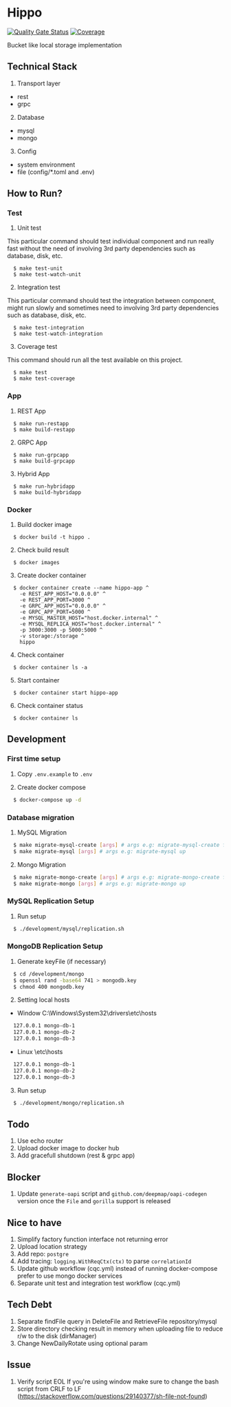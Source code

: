 # Hippo

[![Quality Gate Status](https://sonarcloud.io/api/project_badges/measure?project=go-seidon_hippo&metric=alert_status)](https://sonarcloud.io/summary/new_code?id=go-seidon_hippo)
[![Coverage](https://sonarcloud.io/api/project_badges/measure?project=go-seidon_hippo&metric=coverage)](https://sonarcloud.io/summary/new_code?id=go-seidon_hippo)

Bucket like local storage implementation

## Technical Stack
1. Transport layer
- rest
- grpc
2. Database
- mysql
- mongo
3. Config
- system environment
- file (config/*.toml and .env)

## How to Run?
### Test
1. Unit test

This particular command should test individual component and run really fast without the need of involving 3rd party dependencies such as database, disk, etc.

```
  $ make test-unit
  $ make test-watch-unit
```

2. Integration test

This particular command should test the integration between component, might run slowly and sometimes need to involving 3rd party dependencies such as database, disk, etc.

```
  $ make test-integration
  $ make test-watch-integration
```

3. Coverage test

This command should run all the test available on this project.

```
  $ make test
  $ make test-coverage
```

### App
1. REST App

```
  $ make run-restapp
  $ make build-restapp
```

2. GRPC App

```
  $ make run-grpcapp
  $ make build-grpcapp
```

3. Hybrid App

```
  $ make run-hybridapp
  $ make build-hybridapp
```

### Docker
1. Build docker image
```
  $ docker build -t hippo .
```

2. Check build result
```
  $ docker images
```

3. Create docker container
```
  $ docker container create --name hippo-app ^
    -e REST_APP_HOST="0.0.0.0" ^
    -e REST_APP_PORT=3000 ^
    -e GRPC_APP_HOST="0.0.0.0" ^
    -e GRPC_APP_PORT=5000 ^
    -e MYSQL_MASTER_HOST="host.docker.internal" ^
    -e MYSQL_REPLICA_HOST="host.docker.internal" ^
    -p 3000:3000 -p 5000:5000 ^
    -v storage:/storage ^
    hippo
```

4. Check container
```
  $ docker container ls -a
```

5. Start container
```
  $ docker container start hippo-app
```

6. Check container status
```
  $ docker container ls
```

## Development
### First time setup
1. Copy `.env.example` to `.env`

2. Create docker compose
```bash
  $ docker-compose up -d
```

### Database migration
1. MySQL Migration
```bash
  $ make migrate-mysql-create [args] # args e.g: migrate-mysql-create file-table
  $ make migrate-mysql [args] # args e.g: migrate-mysql up
```

2. Mongo Migration
```bash
  $ make migrate-mongo-create [args] # args e.g: migrate-mongo-create file-table
  $ make migrate-mongo [args] # args e.g: migrate-mongo up
```

### MySQL Replication Setup
1. Run setup
```bash
  $ ./development/mysql/replication.sh
```

### MongoDB Replication Setup
1. Generate keyFile (if necessary)
```bash
  $ cd /development/mongo
  $ openssl rand -base64 741 > mongodb.key
  $ chmod 400 mongodb.key
```

2. Setting local hosts
- Window
C:\Windows\System32\drivers\etc\hosts
```md
  127.0.0.1 mongo-db-1
  127.0.0.1 mongo-db-2
  127.0.0.1 mongo-db-3
```

- Linux
\etc\hosts
```md
  127.0.0.1 mongo-db-1
  127.0.0.1 mongo-db-2
  127.0.0.1 mongo-db-3
```

3. Run setup
```bash
  $ ./development/mongo/replication.sh
```

## Todo
1. Use echo router
2. Upload docker image to docker hub
3. Add gracefull shutdown (rest & grpc app)

## Blocker
1. Update `generate-oapi` script and `github.com/deepmap/oapi-codegen` version once the `File` and `gorilla` support is released

## Nice to have
1. Simplify factory function interface not returning error
2. Upload location strategy
3. Add repo: `postgre`
4. Add tracing: `logging.WithReqCtx(ctx)` to parse `correlationId`
5. Update github workflow (cqc.yml) instead of running docker-compose prefer to use mongo docker services
6. Separate unit test and integration test workflow (cqc.yml)

## Tech Debt
1. Separate findFile query in DeleteFile and RetrieveFile repository/mysql
2. Store directory checking result in memory when uploading file to reduce r/w to the disk (dirManager)
3. Change NewDailyRotate using optional param

## Issue
1. Verify script EOL
If you're using window make sure to change the bash script from CRLF to LF (https://stackoverflow.com/questions/29140377/sh-file-not-found)

